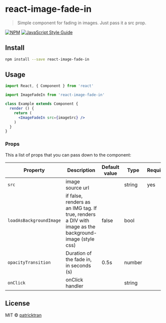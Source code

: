 # react-image-fade-in

> Simple component for fading in images. Just pass it a src prop.

[![NPM](https://img.shields.io/npm/v/react-image-fade-in.svg)](https://www.npmjs.com/package/react-image-fade-in) [![JavaScript Style Guide](https://img.shields.io/badge/code_style-standard-brightgreen.svg)](https://standardjs.com)

## Install

```bash
npm install --save react-image-fade-in
```

## Usage

```jsx
import React, { Component } from 'react'

import ImageFadeIn from 'react-image-fade-in'

class Example extends Component {
  render () {
    return (
      <ImageFadeIn src={imageSrc} />
    )
  }
}
```

### Props

This a list of props that you can pass down to the component:

| Property | Description | Default value | Type | Required |
| -------- | ----------- | ------------- | ---- | -------- |
| `src`  |  image source url |  | string | yes
| `loadAsBackgroundImage`  | if false, renders as an IMG tag. If true, renders a DIV with image as the background-image (style css)  | false | bool | 
| `opacityTransition`  | Duration of the fade in, in seconds (s)  | 0.5s | number | 
| `onClick` | onClick handler |  | string |

## License

MIT © [patricktran](https://github.com/patricktran)
